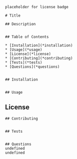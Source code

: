 
    placeholder for license badge

    # Title

    ## Description


    ## Table of Contents

    * [Installation](*installation)
    * [Usage](*usage)
    * [License](*license)
    * [Contributing](*contributing)
    * [Tests](*tests)
    * [Questions](*questions)


    ## Installation
 

    ## Usage
  

   ## License
 

    ## Contributing
 

    ## Tests
   

    ## Questions
    undefined
    undefined
    
